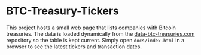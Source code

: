 # BTC-Treasury-Tickers

This project hosts a small web page that lists companies with Bitcoin treasuries.
The data is loaded dynamically from the [data-btc-treasuries.com](https://github.com/baxter2/data-btc-treasuries.com) repository so the table is kept current.
Simply open `docs/index.html` in a browser to see the latest tickers and transaction dates.
